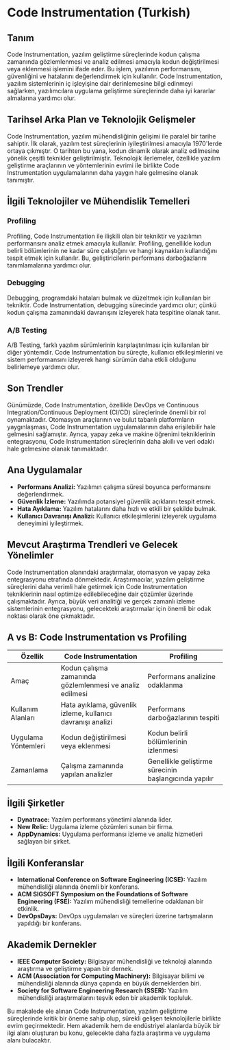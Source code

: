 # Code Instrumentation (Turkish)

## Tanım
Code Instrumentation, yazılım geliştirme süreçlerinde kodun çalışma zamanında gözlemlenmesi ve analiz edilmesi amacıyla kodun değiştirilmesi veya eklenmesi işlemini ifade eder. Bu işlem, yazılımın performansını, güvenliğini ve hatalarını değerlendirmek için kullanılır. Code Instrumentation, yazılım sistemlerinin iç işleyişine dair derinlemesine bilgi edinmeyi sağlarken, yazılımcılara uygulama geliştirme süreçlerinde daha iyi kararlar almalarına yardımcı olur.

## Tarihsel Arka Plan ve Teknolojik Gelişmeler
Code Instrumentation, yazılım mühendisliğinin gelişimi ile paralel bir tarihe sahiptir. İlk olarak, yazılım test süreçlerinin iyileştirilmesi amacıyla 1970'lerde ortaya çıkmıştır. O tarihten bu yana, kodun dinamik olarak analiz edilmesine yönelik çeşitli teknikler geliştirilmiştir. Teknolojik ilerlemeler, özellikle yazılım geliştirme araçlarının ve yöntemlerinin evrimi ile birlikte Code Instrumentation uygulamalarının daha yaygın hale gelmesine olanak tanımıştır.

## İlgili Teknolojiler ve Mühendislik Temelleri
### Profiling
Profiling, Code Instrumentation ile ilişkili olan bir tekniktir ve yazılımın performansını analiz etmek amacıyla kullanılır. Profiling, genellikle kodun belirli bölümlerinin ne kadar süre çalıştığını ve hangi kaynakları kullandığını tespit etmek için kullanılır. Bu, geliştiricilerin performans darboğazlarını tanımlamalarına yardımcı olur.

### Debugging
Debugging, programdaki hataları bulmak ve düzeltmek için kullanılan bir tekniktir. Code Instrumentation, debugging sürecinde yardımcı olur; çünkü kodun çalışma zamanındaki davranışını izleyerek hata tespitine olanak tanır.

### A/B Testing
A/B Testing, farklı yazılım sürümlerinin karşılaştırılması için kullanılan bir diğer yöntemdir. Code Instrumentation bu süreçte, kullanıcı etkileşimlerini ve sistem performansını izleyerek hangi sürümün daha etkili olduğunu belirlemeye yardımcı olur.

## Son Trendler
Günümüzde, Code Instrumentation, özellikle DevOps ve Continuous Integration/Continuous Deployment (CI/CD) süreçlerinde önemli bir rol oynamaktadır. Otomasyon araçlarının ve bulut tabanlı platformların yaygınlaşması, Code Instrumentation uygulamalarının daha erişilebilir hale gelmesini sağlamıştır. Ayrıca, yapay zeka ve makine öğrenimi tekniklerinin entegrasyonu, Code Instrumentation süreçlerinin daha akıllı ve veri odaklı hale gelmesine olanak tanımaktadır.

## Ana Uygulamalar
- **Performans Analizi:** Yazılımın çalışma süresi boyunca performansını değerlendirmek.
- **Güvenlik İzleme:** Yazılımda potansiyel güvenlik açıklarını tespit etmek.
- **Hata Ayıklama:** Yazılım hatalarını daha hızlı ve etkili bir şekilde bulmak.
- **Kullanıcı Davranışı Analizi:** Kullanıcı etkileşimlerini izleyerek uygulama deneyimini iyileştirmek.

## Mevcut Araştırma Trendleri ve Gelecek Yönelimler
Code Instrumentation alanındaki araştırmalar, otomasyon ve yapay zeka entegrasyonu etrafında dönmektedir. Araştırmacılar, yazılım geliştirme süreçlerini daha verimli hale getirmek için Code Instrumentation tekniklerinin nasıl optimize edilebileceğine dair çözümler üzerinde çalışmaktadır. Ayrıca, büyük veri analitiği ve gerçek zamanlı izleme sistemlerinin entegrasyonu, gelecekteki araştırmalar için önemli bir odak noktası olarak öne çıkmaktadır.

## A vs B: Code Instrumentation vs Profiling
| Özellik                  | Code Instrumentation                                   | Profiling                                         |
|-------------------------|-------------------------------------------------------|--------------------------------------------------|
| Amaç                   | Kodun çalışma zamanında gözlemlenmesi ve analiz edilmesi | Performans analizine odaklanma                  |
| Kullanım Alanları       | Hata ayıklama, güvenlik izleme, kullanıcı davranışı analizi | Performans darboğazlarının tespiti               |
| Uygulama Yöntemleri     | Kodun değiştirilmesi veya eklenmesi                   | Kodun belirli bölümlerinin izlenmesi              |
| Zamanlama               | Çalışma zamanında yapılan analizler                    | Genellikle geliştirme sürecinin başlangıcında yapılır |

## İlgili Şirketler
- **Dynatrace:** Yazılım performans yönetimi alanında lider.
- **New Relic:** Uygulama izleme çözümleri sunan bir firma.
- **AppDynamics:** Uygulama performansı izleme ve analiz hizmetleri sağlayan bir şirket.

## İlgili Konferanslar
- **International Conference on Software Engineering (ICSE):** Yazılım mühendisliği alanında önemli bir konferans.
- **ACM SIGSOFT Symposium on the Foundations of Software Engineering (FSE):** Yazılım mühendisliği temellerine odaklanan bir etkinlik.
- **DevOpsDays:** DevOps uygulamaları ve süreçleri üzerine tartışmaların yapıldığı bir konferans.

## Akademik Dernekler
- **IEEE Computer Society:** Bilgisayar mühendisliği ve teknoloji alanında araştırma ve geliştirme yapan bir dernek.
- **ACM (Association for Computing Machinery):** Bilgisayar bilimi ve mühendisliği alanında dünya çapında en büyük derneklerden biri.
- **Society for Software Engineering Research (SSER):** Yazılım mühendisliği araştırmalarını teşvik eden bir akademik topluluk. 

Bu makalede ele alınan Code Instrumentation, yazılım geliştirme süreçlerinde kritik bir öneme sahip olup, sürekli gelişen teknolojilerle birlikte evrim geçirmektedir. Hem akademik hem de endüstriyel alanlarda büyük bir ilgi alanı oluşturan bu konu, gelecekte daha fazla araştırma ve uygulama alanı bulacaktır.